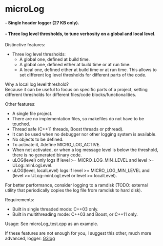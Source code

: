 # microLog

#### - Single header logger (27 KB only).
#### - Three log level thresholds, to tune verbosity on a global and local level.

Distinctive features:

- Three log level thresholds:
   - A global one, defined at build time.
   - A global one, defined either at build time or at run time.
   - A local one, defined either at build time or at run time. This allows to set different log level thresholds for different parts of the code.

Why a local log level threshold?  
Because it can be useful to focus on specific parts of a project, setting different thresholds for different files/code blocks/functionalities. 

Other features:

- A single file project.
- There are no implementation files, so makefiles do not have to be touched.
- Thread safe (C++11 threads, Boost threads or pthread).
- It can be used when no debugger nor other logging system is available.
- No objects to be defined.
- To activate it, #define MICRO_LOG_ACTIVE.
- When not activated, or when a log message level is below the threshold, there is no generated binary code.
- uLOG(level) only logs if level >= MICRO_LOG_MIN_LEVEL and level >= ULog::minLogLevel.
- uLOG(level, localLevel) logs if level >= MICRO_LOG_MIN_LEVEL and (level >= ULog::minLogLevel or level >= localLevel).

For better performance, consider logging to a ramdisk (TODO: external utility that periodically copies the log file from ramdisk to hard disk).

Requirements:  
- Built in single threaded mode: C++03 only.  
- Built in multithreading mode: C++03 and Boost, or C++11 only.  

Usage: See microLog_test.cpp as an example.

If these features are not enough for you, I suggest this other, much more advanced, logger: [G3log](https://bitbucket.org/KjellKod/g3log)


